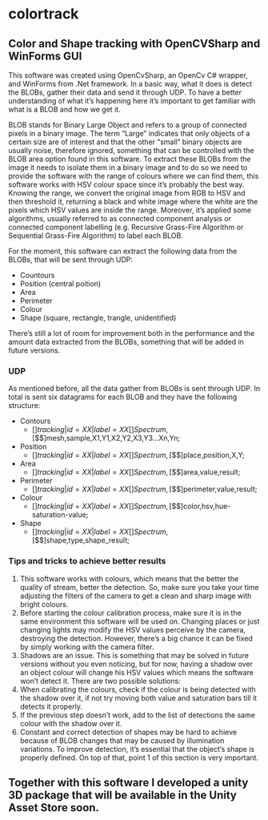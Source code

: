 # colortrack
## Color and Shape tracking with OpenCVSharp and WinForms GUI
This software was created using OpenCvSharp, an OpenCv C# wrapper, and WinForms from .Net framework. In a basic way, what it does is detect the BLOBs, gather their data and send it through UDP. To have a better understanding of what it’s happening here it’s important to get familiar with what is a BLOB and how we get it.

BLOB stands for Binary Large Object and refers to a group of connected pixels in a binary image. The term “Large” indicates that only objects of a certain size are of interest and that the other “small” binary objects are usually noise, therefore ignored, something that can be controlled with the BLOB area option found in this software. To extract these BLOBs from the image it needs to isolate them in a binary image and to do so we need to provide the software with the range of colours where we can find them, this software works with HSV colour space since it’s probably the best way. Knowing the range, we convert the original image from RGB to HSV and then threshold it, returning a black and white image where the white are the pixels which HSV values are inside the range. Moreover, it’s applied some algorithms, usually referred to as connected component analysis or connected component labelling (e.g. Recursive Grass-Fire Algorithm or Sequential Grass-Fire Algorithm) to label each BLOB.

For the moment, this software can extract the following data from the BLOBs, that will be sent through UDP:
* Countours
* Position (central poition)
* Area
* Perimeter
* Colour
* Shape (square, rectangle, trangle, unidentified)

There’s still a lot of room for improvement both in the performance and the amount data extracted from the BLOBs, something that will be added in future versions.

### UDP
As mentioned before, all the data gather from BLOBs is sent through UDP. In total is sent six datagrams for each BLOB and they have the following structure:
* Contours
  * [$]tracking|id=XX|label=XX[$$]Spectrum,[$$$]mesh,sample,X1,Y1,X2,Y2,X3,Y3...Xn,Yn;
* Position
  * [$]tracking|id=XX|label=XX[$$]Spectrum,[$$$]place,position,X,Y;
* Area
  * [$]tracking|id=XX|label=XX[$$]Spectrum,[$$$]area,value,result;
* Perimeter
  * [$]tracking|id=XX|label=XX[$$]Spectrum,[$$$]perimeter,value,result;
* Colour
  * [$]tracking|id=XX|label=XX[$$]Spectrum,[$$$]color,hsv,hue-saturation-value;
* Shape
  * [$]tracking|id=XX|label=XX[$$]Spectrum,[$$$]shape,type,shape_result;
  
### Tips and tricks to achieve better results
1. This software works with colours, which means that the better the quality of stream, better the detection. So, make sure you take your time adjusting the filters of the camera to get a clean and sharp image with bright colours.
1. Before starting the colour calibration process, make sure it is in the same environment this software will be used on. Changing places or just changing lights may modify the HSV values perceive by the camera, destroying the detection. However, there’s a big chance it can be fixed by simply working with the camera filter.
1. Shadows are an issue. This is something that may be solved in future versions without you even noticing, but for now, having a shadow over an object colour will change his HSV values which means the software won’t detect it. There are two possible solutions:
  1. When calibrating the colours, check if the colour is being detected with the shadow over it, if not try moving both value and saturation bars till it detects it properly.
  1. If the previous step doesn’t work, add to the list of detections the same colour with the shadow over it.
1. Constant and correct detection of shapes may be hard to achieve because of BLOB changes that may be caused by illumination variations. To improve detection, it’s essential that the object’s shape is properly defined. On top of that, point 1 of this section is very important.

## Together with this software I developed a unity 3D package that will be available in the Unity Asset Store soon.
